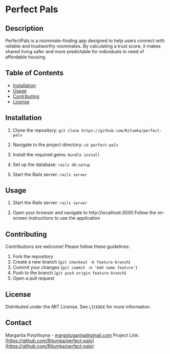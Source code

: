 # Perfect Pals

## Description
PerfectPals is a roommate-finding app designed to help users connect with reliable and trustworthy roommates. By calculating a trust score, it makes shared living safer and more predictable for individuals in need of affordable housing.

## Table of Contents
- [Installation](#installation)
- [Usage](#usage)
- [Contributing](#contributing)
- [License](#license)

## Installation
1. Clone the repository:
`git clone https://github.com/Ritumka/perfect-pals`

2. Navigate to the project directory:
`cd perfect-pals`

3. Install the required gems:
`bundle install`

4. Set up the database:
`rails db:setup`

5. Start the Rails server:
`rails server`

## Usage

1. Start the Rails server:
`rails server`

2. Open your browser and navigate to http://localhost:3000
Follow the on-screen instructions to use the application

## Contributing

Contributions are welcome! Please follow these guidelines:

1. Fork the repository
2. Create a new branch (`git checkout -b feature-branch`)
3. Commit your changes (`git commit -m 'Add some feature'`)
4. Push to the branch (`git push origin feature-branch`)
5. Open a pull request

## License
Distributed under the MIT License. See `LICENSE` for more information.

## Contact

Margarita Potylitsyna - [margotugarina@gmail.com](mailto:margotugarina@gmail.com)
Project Link: [https://github.com/Ritumka/perfect-pals](https://github.com/Ritumka/perfect-pals)
